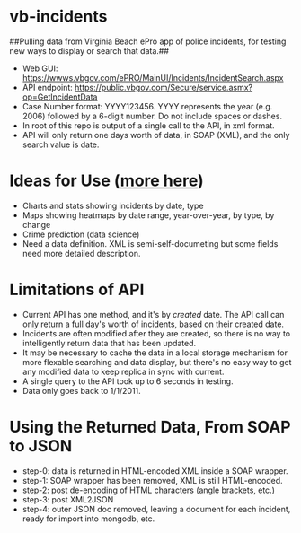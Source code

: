 vb-incidents
============

##Pulling data from Virginia Beach ePro app of police incidents, for testing new ways to display or search that data.##

 * Web GUI: https://wwws.vbgov.com/ePRO/MainUI/Incidents/IncidentSearch.aspx
 * API endpoint: https://public.vbgov.com/Secure/service.asmx?op=GetIncidentData
 * Case Number format: YYYY123456. YYYY represents the year (e.g. 2006) followed by a 6-digit number. Do not include spaces or dashes.
 * In root of this repo is output of a single call to the API, in xml format. 
 * API will only return one days worth of data, in SOAP (XML), and the only search value is date.

Ideas for Use ([more here](https://github.com/c4hrva/vb-incidents/issues?labels=enhancement&page=1&state=open))
=============
 * Charts and stats showing incidents by date, type
 * Maps showing heatmaps by date range, year-over-year, by type, by change
 * Crime prediction (data science)
 * Need a data definition. XML is semi-self-documeting but some fields need more detailed description.

Limitations of API
==================
 * Current API has one method, and it's by *created* date. The API call can only return a full day's worth of incidents, based on their created date.
 * Incidents are often modified after they are created, so there is no way to intelligently return data that has been updated.
 * It may be necessary to cache the data in a local storage mechanism for more flexable searching and data display, but there's no easy way to get any modified data to keep replica in sync with current.  
 * A single query to the API took up to 6 seconds in testing.
 * Data only goes back to 1/1/2011.

Using the Returned Data, From SOAP to JSON
=========================================
 * step-0: data is returned in HTML-encoded XML inside a SOAP wrapper.
 * step-1: SOAP wrapper has been removed, XML is still HTML-encoded.
 * step-2: post de-encoding of HTML characters (angle brackets, etc.)
 * step-3: post XML2JSON 
 * step-4: outer JSON doc removed, leaving a document for each incident, ready for import into mongodb, etc.
 
